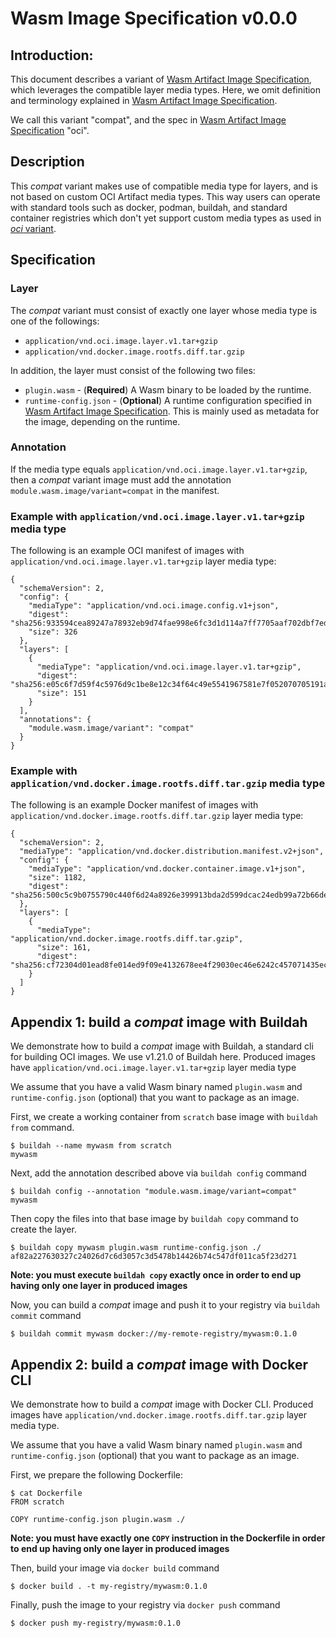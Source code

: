 
# Wasm Image Specification v0.0.0

## Introduction:

This document describes a variant of [Wasm Artifact Image Specification](spec.md), which leverages the compatible layer media types. Here, we omit definition and terminology explained in [Wasm Artifact Image Specification](spec.md). 

We call this variant "compat", and the spec in [Wasm Artifact Image Specification](spec.md) "oci".

## Description

This *compat* variant makes use of compatible media type for layers, and is not based on custom OCI Artifact media types. This way users can operate with standard tools such as docker, podman, buildah, and standard container registries which don't yet support custom media types as used in [*oci* variant](spec.md).

## Specification

### Layer

The *compat* variant must consist of exactly one layer whose media type is one of the followings:
- `application/vnd.oci.image.layer.v1.tar+gzip`
- `application/vnd.docker.image.rootfs.diff.tar.gzip`

In addition, the layer must consist of the following two files:
- `plugin.wasm` - (**Required**) A Wasm binary to be loaded by the runtime.
- `runtime-config.json` - (**Optional**) A runtime configuration specified in [Wasm Artifact Image Specification](spec.md#Format). This is mainly used as metadata for the image, depending on the runtime.

### Annotation

If the media type equals `application/vnd.oci.image.layer.v1.tar+gzip`, then a *compat* variant image must add the annotation `module.wasm.image/variant=compat` in the manifest.

### Example with `application/vnd.oci.image.layer.v1.tar+gzip` media type

The following is an example OCI manifest of images with `application/vnd.oci.image.layer.v1.tar+gzip` layer media type:

```
{
  "schemaVersion": 2,
  "config": {
    "mediaType": "application/vnd.oci.image.config.v1+json",
    "digest": "sha256:933594cea89247a78932eb9d74fae998e6fc3d1d114a7ff7705aaf702dbf7edb",
    "size": 326
  },
  "layers": [
    {
      "mediaType": "application/vnd.oci.image.layer.v1.tar+gzip",
      "digest": "sha256:e05c6f7d59f4c5976d9c1be8e12c34f64c49e5541967581e7f052070705191ac",
      "size": 151
    }
  ],
  "annotations": {
    "module.wasm.image/variant": "compat"
  }
}
```

### Example with `application/vnd.docker.image.rootfs.diff.tar.gzip` media type

The following is an example Docker manifest of images with `application/vnd.docker.image.rootfs.diff.tar.gzip` layer media type:

```
{
  "schemaVersion": 2,
  "mediaType": "application/vnd.docker.distribution.manifest.v2+json",
  "config": {
    "mediaType": "application/vnd.docker.container.image.v1+json",
    "size": 1182,
    "digest": "sha256:500c5c9b0755790c440f6d24a8926e399913bda2d599dcac24edb99a72b66de7"
  },
  "layers": [
    {
      "mediaType": "application/vnd.docker.image.rootfs.diff.tar.gzip",
      "size": 161,
      "digest": "sha256:cf72304d01ead8fe014ed9f09e4132678ee4f29030ec46e6242c457071435ec3"
    }
  ]
}
```

## Appendix 1: build a *compat* image with Buildah

We demonstrate how to build a *compat* image with Buildah, a standard cli for building OCI images. We use v1.21.0 of Buildah here. Produced images have `application/vnd.oci.image.layer.v1.tar+gzip` layer media type

We assume that you have a valid Wasm binary named `plugin.wasm` and `runtime-config.json` (optional) that you want to package as an image.

First, we create a working container from `scratch` base image with `buildah from` command.

```
$ buildah --name mywasm from scratch
mywasm
```

Next, add the annotation described above via `buildah config` command

```
$ buildah config --annotation "module.wasm.image/variant=compat" mywasm
```

Then copy the files into that base image by `buildah copy` command to create the layer.

```
$ buildah copy mywasm plugin.wasm runtime-config.json ./
af82a227630327c24026d7c6d3057c3d5478b14426b74c547df011ca5f23d271
```

**Note: you must execute `buildah copy` exactly once in order to end up having only one layer in produced images**

Now, you can build a *compat* image and push it to your registry via `buildah commit` command

```
$ buildah commit mywasm docker://my-remote-registry/mywasm:0.1.0
```

## Appendix 2: build a *compat* image with Docker CLI

We demonstrate how to build a *compat* image with Docker CLI. Produced images have `application/vnd.docker.image.rootfs.diff.tar.gzip` layer media type.

We assume that you have a valid Wasm binary named `plugin.wasm` and `runtime-config.json` (optional) that you want to package as an image.

First, we prepare the following Dockerfile:

```
$ cat Dockerfile
FROM scratch

COPY runtime-config.json plugin.wasm ./
```

**Note: you must have exactly one `COPY` instruction in the Dockerfile in order to end up having only one layer in produced images**

Then, build your image via `docker build` command

```
$ docker build . -t my-registry/mywasm:0.1.0
```

Finally, push the image to your registry via `docker push` command

```
$ docker push my-registry/mywasm:0.1.0
```
